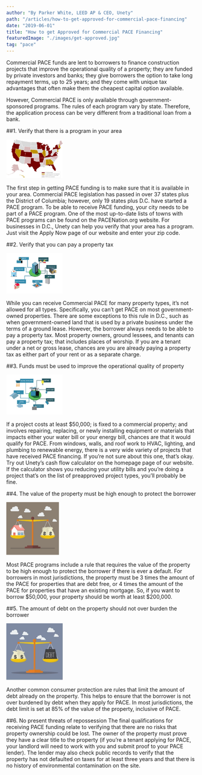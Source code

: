 ```yaml
---
author: "By Parker White, LEED AP & CEO, Unety"
path: "/articles/how-to-get-approved-for-commercial-pace-financing"
date: "2019-06-01"
title: "How to get Approved for Commercial PACE Financing"
featuredImage: "./images/get-approved.jpg"
tag: "pace"
---
```



Commercial PACE funds are lent to borrowers to finance construction projects that improve the operational quality of a property; they are funded by private investors and banks; they give borrowers the option to take long repayment terms, up to 25 years; and they come with unique tax advantages that often make them the cheapest capital option available.

However, Commercial PACE is only available through government-sponsored programs. The rules of each program vary by state. Therefore, the application process can be very different from a traditional loan from a bank.

##1. Verify that there is a program in your area

<div class="up-articles__content__image up-articles__content__image--left" style="width: 150px">
    <img src="images/1-get-approved.jpg" alt="Disrupting Commercial Real Estate" />
</div>

The first step in getting PACE funding is to make sure that it is available in your area. Commercial PACE legislation has passed in over 37 states plus the District of Columbia; however, only 19 states plus D.C. have started a PACE program. To be able to receive PACE funding, your city needs to be part of a PACE program. One of the most up-to-date lists of towns with PACE programs can be found on the PACENation.org website. For businesses in D.C., Unety can help you verify that your area has a program. Just visit the Apply Now page of our website and enter your zip code.


##2. Verify that you can pay a property tax

<div class="up-articles__content__image up-articles__content__image--right" style="width: 150px">
    <img src="images/2-get-approved.jpg" alt="Disrupting Commercial Real Estate" />
</div>

While you can receive Commercial PACE for many property types, it’s not allowed for all types.
Specifically, you can’t get PACE on most government-owned properties. There are some exceptions to this rule in D.C., such as when government-owned land that is used by a private business under the terms of a ground lease. However, the borrower always needs to be able to pay a property tax. Most property owners, ground lessees, and tenants can pay a property tax; that includes places of worship. If you are a tenant under a net or gross lease, chances are you are already paying a property tax as either part of your rent or as a separate charge.

##3. Funds must be used to improve the operational quality of property

<div class="up-articles__content__image up-articles__content__image--left" style="width: 150px">
    <img src="images/3-get-approved.jpg" alt="Disrupting Commercial Real Estate" />
</div>

If a project costs at least $50,000; is fixed to a commercial property; and involves repairing, replacing, or newly installing equipment or materials that impacts either your water bill or your energy bill, chances are that it would qualify for PACE. From windows, walls, and roof work to HVAC, lighting, and plumbing to renewable energy, there is a very wide variety of projects that have received PACE financing. If you’re not sure about this one, that’s okay. Try out Unety’s cash flow calculator on the homepage page of our website. If the calculator shows you reducing your utility bills and you’re doing a project that’s on the list of preapproved project types, you’ll probably be fine.

##4. The value of the property must be high enough to protect the borrower

<div class="up-articles__content__image up-articles__content__image--left" style="width: 140px">
    <img src="images/4-get-approved.jpg" alt="Disrupting Commercial Real Estate" />
</div>

Most PACE programs include a rule that requires the value of the property to be high enough to protect the borrower if there is ever a default. For borrowers in most jurisdictions, the property must be 3 times the amount of the PACE for properties that are debt free, or 4 times the amount of the PACE for properties that have an existing mortgage. So, if you want to borrow $50,000, your property should be worth at least $200,000.

##5. The amount of debt on the property should not over burden the borrower

<div class="up-articles__content__image up-articles__content__image--right" style="width: 150px">
    <img src="images/5-get-approved.jpg" alt="Disrupting Commercial Real Estate" />
</div>

Another common consumer protection are rules that limit the amount of debt already on the property. This helps to ensure that the borrower is not over burdened by debt when they apply for PACE. In most jurisdictions, the debt limit is set at 85% of the value of the property, inclusive of PACE.

##6. No present threats of repossession
The final qualifications for receiving PACE funding relate to verifying that there are no risks that property ownership could be lost. The owner of the property must prove they have a clear title to the property (if you’re a tenant applying for PACE, your landlord will need to work with you and submit proof to your PACE lender). The lender may also check public records to verify that the property has not defaulted on taxes for at least three years and that there is no history of environmental contamination on the site.
